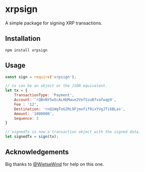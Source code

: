 xrpsign
=======

A simple package for signing XRP transactions.

## Installation

```
npm install xrpsign
```

## Usage

```js
const sign = require('xrpsign');

// tx can be an object or the JSON equivalent.
let tx = {
    TransactionType: 'Payment',
    Account: 'rQBnNY5w5cALHbMaue2VefSzuBfxafwqp9',
    Fee : '12',
    Destination: 'rnQ1WgToG2RL9Fjmofif9ixYVgJTi6BLas',
    Amount: '1000000',
    Sequence: 3
}

// signedTx is now a transaction object with the signed data.
let signedTx = sign(tx);
```

## Acknowledgements

Big thanks to [@WietseWind](https://twitter.com/WietseWind) for help on this one. 
